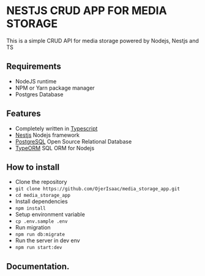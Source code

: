 # NESTJS CRUD APP FOR MEDIA STORAGE
This is a simple CRUD API for media storage powered by Nodejs, Nestjs and TS

## Requirements
- NodeJS runtime
- NPM or Yarn package manager
- Postgres Database

## Features
- Completely written in [Typescript](https://typescriptlang.org/)
- [Nestjs](https://github.com/nestjs/nest) Nodejs framework
- [PostgreSQL](https://www.postgresql.org/docs/) Open Source Relational Database
- [TypeORM](https://typeorm.io/) SQL ORM for Nodejs

## How to install
- Clone the repository
- `git clone https://github.com/OjerIsaac/media_storage_app.git`
- `cd media_storage_app`
- Install dependencies
- `npm install`
- Setup environment variable
- `cp .env.sample .env`
- Run migration
- `npm run db:migrate`
- Run the server in dev env
- `npm run start:dev`

## Documentation.
